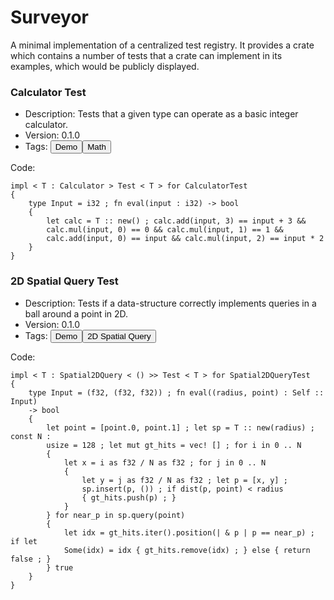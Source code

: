 # Surveyor

A minimal implementation of a centralized test registry.
It provides a crate which contains a number of tests that a crate can implement in its examples,
which would be publicly displayed.


### Calculator Test

- Description: Tests that a given type can operate as a basic integer calculator.
- Version: 0.1.0
- Tags: <button>Demo</button><button>Math</button>

Code:
```
impl < T : Calculator > Test < T > for CalculatorTest
{
    type Input = i32 ; fn eval(input : i32) -> bool
    {
        let calc = T :: new() ; calc.add(input, 3) == input + 3 &&
        calc.mul(input, 0) == 0 && calc.mul(input, 1) == 1 &&
        calc.add(input, 0) == input && calc.mul(input, 2) == input * 2
    }
}
```

### 2D Spatial Query Test

- Description: Tests if a data-structure correctly implements queries in a ball around a point in 2D.
- Version: 0.1.0
- Tags: <button>Demo</button><button>2D Spatial Query</button>

Code:
```
impl < T : Spatial2DQuery < () >> Test < T > for Spatial2DQueryTest
{
    type Input = (f32, (f32, f32)) ; fn eval((radius, point) : Self :: Input)
    -> bool
    {
        let point = [point.0, point.1] ; let sp = T :: new(radius) ; const N :
        usize = 128 ; let mut gt_hits = vec! [] ; for i in 0 .. N
        {
            let x = i as f32 / N as f32 ; for j in 0 .. N
            {
                let y = j as f32 / N as f32 ; let p = [x, y] ;
                sp.insert(p, ()) ; if dist(p, point) < radius
                { gt_hits.push(p) ; }
            }
        } for near_p in sp.query(point)
        {
            let idx = gt_hits.iter().position(| & p | p == near_p) ; if let
            Some(idx) = idx { gt_hits.remove(idx) ; } else { return false ; }
        } true
    }
}
```
